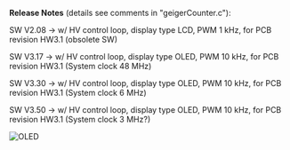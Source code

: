 **Release Notes** (details see comments in "geigerCounter.c"):


SW V2.08 -> w/ HV control loop, display type LCD, PWM 1 kHz, for PCB revision HW3.1 (obsolete SW)

SW V3.17 -> w/ HV control loop, display type OLED, PWM 10 kHz, for PCB revision HW3.1 (System clock 48 MHz)

SW V3.30 -> w/ HV control loop, display type OLED, PWM 10 kHz, for PCB revision HW3.1 (System clock 6 MHz)

SW V3.50 -> w/ HV control loop, display type OLED, PWM 10 kHz, for PCB revision HW3.1 (System clock 3 MHz?)

![OLED](https://user-images.githubusercontent.com/77980708/212469693-391a5923-3d9b-4e5d-85ea-d4b9252364b7.gif)
